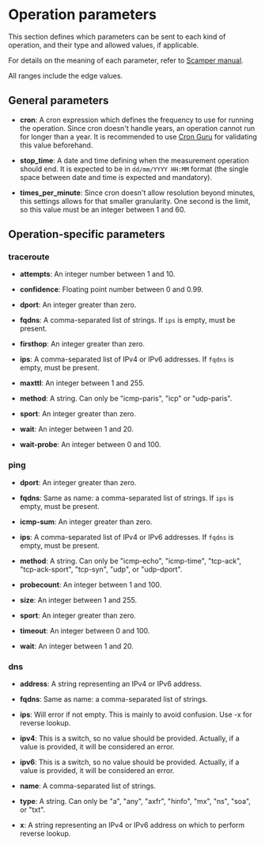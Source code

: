 # Operation parameters

This section defines which parameters can be sent to each kind of operation, and their type and allowed values, if applicable.

For details on the meaning of each parameter, refer to [Scamper manual](https://www.caida.org/tools/measurement/scamper/man/scamper.1.pdf).

All ranges include the edge values.

## General parameters

* **cron**: A cron expression which defines the frequency to use for running the operation. Since cron doesn't handle years, an operation cannot run for longer than a year. It is recommended to use [Cron Guru](https://crontab.guru/) for validating this value beforehand.

* **stop_time**: A date and time defining when the measurement operation should end. It is expected to be in `dd/mm/YYYY HH:MM` format (the single space between date and time is expected and mandatory).

* **times_per_minute**: Since cron doesn't allow resolution beyond minutes, this settings allows for that smaller granularity. One second is the limit, so this value must be an integer between 1 and 60.

## Operation-specific parameters

### traceroute

* **attempts**: An integer number between 1 and 10.

* **confidence**: Floating point number between 0 and 0.99.

* **dport**: An integer greater than zero.

* **fqdns**: A comma-separated list of strings. If `ips` is empty, must be present.

* **firsthop**: An integer greater than zero.

* **ips**: A comma-separated list of IPv4 or IPv6 addresses. If `fqdns` is empty, must be present.

* **maxttl**: An integer between 1 and 255.

* **method**: A string. Can only be "icmp-paris", "icp" or "udp-paris".

* **sport**: An integer greater than zero.

* **wait**: An integer between 1 and 20.

* **wait-probe**: An integer between 0 and 100.

### ping

* **dport**: An integer greater than zero.

* **fqdns**: Same as name: a comma-separated list of strings. If `ips` is empty, must be present.

* **icmp-sum**: An integer greater than zero.

* **ips**: A comma-separated list of IPv4 or IPv6 addresses. If `fqdns` is empty, must be present.

* **method**: A string. Can only be "icmp-echo", "icmp-time", "tcp-ack", "tcp-ack-sport", "tcp-syn", "udp", or "udp-dport".

* **probecount**: An integer between 1 and 100.

* **size**: An integer between 1 and 255.

* **sport**: An integer greater than zero.

* **timeout**: An integer between 0 and 100.

* **wait**: An integer between 1 and 20.

### dns

* **address**: A string representing an IPv4 or IPv6 address.

* **fqdns**: Same as name: a comma-separated list of strings.

* **ips**: Will error if not empty. This is mainly to avoid confusion. Use -x for reverse lookup.

* **ipv4**: This is a switch, so no value should be provided. Actually, if a value is provided, it will be considered an error.

* **ipv6**: This is a switch, so no value should be provided. Actually, if a value is provided, it will be considered an error.

* **name**: A comma-separated list of strings.

* **type**: A string. Can only be "a", "any", "axfr", "hinfo", "mx", "ns", "soa", or "txt".

* **x**: A string representing an IPv4 or IPv6 address on which to perform reverse lookup.

